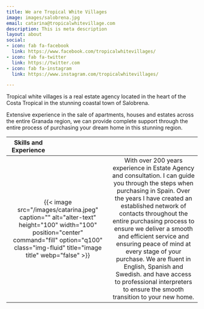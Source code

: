 ```yaml
---
title: We are Tropical White Villages
image: images/salobrena.jpg
email: catarina@tropicalwhitevillage.com
description: This is meta description
layout: about
social:
- icon: fab fa-facebook
  link: https://www.facebook.com/tropicalwhitevillages/
- icon: fab fa-twitter
  link: https://twitter.com
- icon: fab fa-instagram
  link: https://www.instagram.com/tropicalwhitevillages/

---
```

Tropical white villages is a real estate agency located in the heart of the Costa Tropical in the stunning coastal town of Salobrena.

Extensive experience in the sale of apartments, houses and estates across the entire Granada region, we can provide complete support through the entire process of purchasing your dream home in this stunning region.

|  <div style="width:100px">Skills and Experience</div>      |          |
| :------------------:     |:-------------: |
|{{< image src="/images/catarina.jpeg" caption="" alt="alter-text" height="100" width="100" position="center" command="fill" option="q100" class="img-fluid" title="image title" webp="false" >}}       | With over 200 years experience in Estate Agency and consultation. I can guide you through the steps when purchasing in Spain. Over the years I have created an established network of contacts throughout the entire purchasing process to ensure we deliver a smooth and efficient service and ensuring peace of mind at every stage of your purchase. We are fluent in English, Spanish and Swedish. and have access to professional interpreters to ensure the smooth transition to your new home.      |